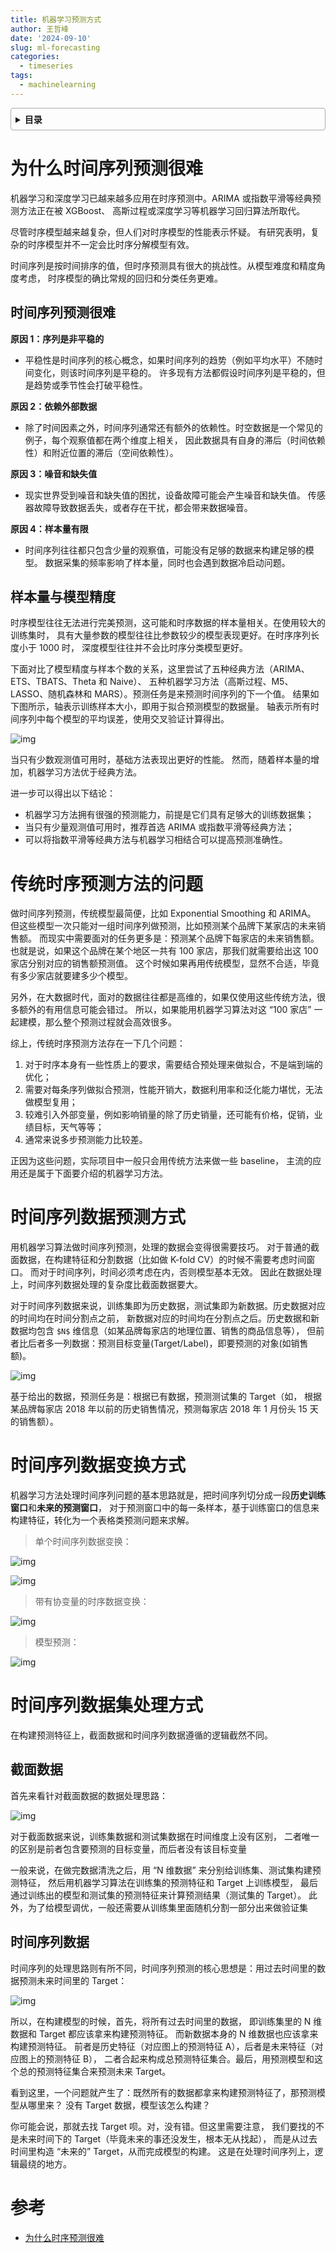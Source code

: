 ```yaml
---
title: 机器学习预测方式
author: 王哲峰
date: '2024-09-10'
slug: ml-forecasting
categories:
  - timeseries
tags:
  - machinelearning
---
```


<style>
details {
    border: 1px solid #aaa;
    border-radius: 4px;
    padding: .5em .5em 0;
}
summary {
    font-weight: bold;
    margin: -.5em -.5em 0;
    padding: .5em;
}
details[open] {
    padding: .5em;
}
details[open] summary {
    border-bottom: 1px solid #aaa;
    margin-bottom: .5em;
}
img {
    pointer-events: none;
}
</style>

<details><summary>目录</summary><p>

- [为什么时间序列预测很难](#为什么时间序列预测很难)
  - [时间序列预测很难](#时间序列预测很难)
  - [样本量与模型精度](#样本量与模型精度)
- [传统时序预测方法的问题](#传统时序预测方法的问题)
- [时间序列数据预测方式](#时间序列数据预测方式)
- [时间序列数据变换方式](#时间序列数据变换方式)
- [时间序列数据集处理方式](#时间序列数据集处理方式)
  - [截面数据](#截面数据)
  - [时间序列数据](#时间序列数据)
- [参考](#参考)
</p></details><p></p>

# 为什么时间序列预测很难

机器学习和深度学习已越来越多应用在时序预测中。ARIMA 或指数平滑等经典预测方法正在被 XGBoost、
高斯过程或深度学习等机器学习回归算法所取代。

尽管时序模型越来越复杂，但人们对时序模型的性能表示怀疑。
有研究表明，复杂的时序模型并不一定会比时序分解模型有效。

时间序列是按时间排序的值，但时序预测具有很大的挑战性。从模型难度和精度角度考虑，
时序模型的确比常规的回归和分类任务更难。

## 时间序列预测很难

**原因 1：序列是非平稳的**

* 平稳性是时间序列的核心概念，如果时间序列的趋势（例如平均水平）不随时间变化，则该时间序列是平稳的。
  许多现有方法都假设时间序列是平稳的，但是趋势或季节性会打破平稳性。

**原因 2：依赖外部数据**

* 除了时间因素之外，时间序列通常还有额外的依赖性。时空数据是一个常见的例子，每个观察值都在两个维度上相关，
  因此数据具有自身的滞后（时间依赖性）和附近位置的滞后（空间依赖性）。

**原因 3：噪音和缺失值**

* 现实世界受到噪音和缺失值的困扰，设备故障可能会产生噪音和缺失值。
  传感器故障导致数据丢失，或者存在干扰，都会带来数据噪音。

**原因 4：样本量有限**

* 时间序列往往都只包含少量的观察值，可能没有足够的数据来构建足够的模型。
  数据采集的频率影响了样本量，同时也会遇到数据冷启动问题。

## 样本量与模型精度

时序模型往往无法进行完美预测，这可能和时序数据的样本量相关。在使用较大的训练集时，
具有大量参数的模型往往比参数较少的模型表现更好。在时序序列长度小于 1000 时，
深度模型往往并不会比时序分类模型更好。

下面对比了模型精度与样本个数的关系，这里尝试了五种经典方法（ARIMA、ETS、TBATS、Theta 和 Naive）、
五种机器学习方法（高斯过程、M5、LASSO、随机森林和 MARS）。预测任务是来预测时间序列的下一个值。
结果如下图所示，轴表示训练样本大小，即用于拟合预测模型的数据量。
轴表示所有时间序列中每个模型的平均误差，使用交叉验证计算得出。

![img](images/forecast.png)

当只有少数观测值可用时，基础方法表现出更好的性能。
然而，随着样本量的增加，机器学习方法优于经典方法。

进一步可以得出以下结论：

* 机器学习方法拥有很强的预测能力，前提是它们具有足够大的训练数据集；
* 当只有少量观测值可用时，推荐首选 ARIMA 或指数平滑等经典方法；
* 可以将指数平滑等经典方法与机器学习相结合可以提高预测准确性。


# 传统时序预测方法的问题

做时间序列预测，传统模型最简便，比如 Exponential Smoothing 和 ARIMA。
但这些模型一次只能对一组时间序列做预测，比如预测某个品牌下某家店的未来销售额。
而现实中需要面对的任务更多是：预测某个品牌下每家店的未来销售额。
也就是说，如果这个品牌在某个地区一共有 100 家店，那我们就需要给出这 100 家店分别对应的销售额预测值。
这个时候如果再用传统模型，显然不合适，毕竟有多少家店就要建多少个模型。

另外，在大数据时代，面对的数据往往都是高维的，如果仅使用这些传统方法，很多额外的有用信息可能会错过。
所以，如果能用机器学习算法对这 “100 家店” 一起建模，那么整个预测过程就会高效很多。

综上，传统时序预测方法存在一下几个问题：

1. 对于时序本身有一些性质上的要求，需要结合预处理来做拟合，不是端到端的优化；
2. 需要对每条序列做拟合预测，性能开销大，数据利用率和泛化能力堪忧，无法做模型复用；
3. 较难引入外部变量，例如影响销量的除了历史销量，还可能有价格，促销，业绩目标，天气等等；
4. 通常来说多步预测能力比较差。

正因为这些问题，实际项目中一般只会用传统方法来做一些 baseline，
主流的应用还是属于下面要介绍的机器学习方法。

# 时间序列数据预测方式

用机器学习算法做时间序列预测，处理的数据会变得很需要技巧。
对于普通的截面数据，在构建特征和分割数据（比如做 K-fold CV）的时候不需要考虑时间窗口。
而对于时间序列，时间必须考虑在内，否则模型基本无效。
因此在数据处理上，时间序列数据处理的复杂度比截面数据要大。

对于时间序列数据来说，训练集即为历史数据，测试集即为新数据。历史数据对应的时间均在时间分割点之前，
新数据对应的时间均在分割点之后。历史数据和新数据均包含 `$N$` 维信息（如某品牌每家店的地理位置、销售的商品信息等），
但前者比后者多一列数据：预测目标变量(Target/Label)，即要预测的对象(如销售额)。

![img](images/data.png)

基于给出的数据，预测任务是：根据已有数据，预测测试集的 Target（如，
根据某品牌每家店 2018 年以前的历史销售情况，预测每家店 2018 年 1 月份头 15 天的销售额）。

# 时间序列数据变换方式

机器学习方法处理时间序列问题的基本思路就是，把时间序列切分成一段**历史训练窗口**和**未来的预测窗口**，
对于预测窗口中的每一条样本，基于训练窗口的信息来构建特征，转化为一个表格类预测问题来求解。

> 单个时间序列数据变换：

![img](images/ts_ml.png)

![img](images/transform_timeseries.gif)

> 带有协变量的时序数据变换：

![img](images/matrix_transformation_with_exog_variable.png)

> 模型预测：

![img](images/diagram-trainig-forecaster.png)

# 时间序列数据集处理方式

在构建预测特征上，截面数据和时间序列数据遵循的逻辑截然不同。

## 截面数据

首先来看针对截面数据的数据处理思路：

![img](images/cross_section.png)

对于截面数据来说，训练集数据和测试集数据在时间维度上没有区别，
二者唯一的区别是前者包含要预测的目标变量，而后者没有该目标变量

一般来说，在做完数据清洗之后，用 “N 维数据” 来分别给训练集、测试集构建预测特征，
然后用机器学习算法在训练集的预测特征和 Target 上训练模型，
最后通过训练出的模型和测试集的预测特征来计算预测结果（测试集的 Target）。
此外，为了给模型调优，一般还需要从训练集里面随机分割一部分出来做验证集

## 时间序列数据

时间序列的处理思路则有所不同，时间序列预测的核心思想是：用过去时间里的数据预测未来时间里的 Target：

![img](images/ts.png)

所以，在构建模型的时候，首先，将所有过去时间里的数据，
即训练集里的 N 维数据和 Target 都应该拿来构建预测特征。
而新数据本身的 N 维数据也应该拿来构建预测特征。
前者是历史特征（对应图上的预测特征 A），后者是未来特征（对应图上的预测特征 B），
二者合起来构成总预测特征集合。最后，用预测模型和这个总的预测特征集合来预测未来 Target。

看到这里，一个问题就产生了：既然所有的数据都拿来构建预测特征了，那预测模型从哪里来？
没有 Target 数据，模型该怎么构建？

你可能会说，那就去找 Target 呗。对，没有错。但这里需要注意，
我们要找的不是未来时间下的 Target（毕竟未来的事还没发生，根本无从找起），
而是从过去时间里构造 “未来的” Target，从而完成模型的构建。
这是在处理时间序列上，逻辑最绕的地方。

# 参考

* [为什么时序预测很难](https://mp.weixin.qq.com/s/K0VVbZBcFJB5ctKWeMHUgQ)
